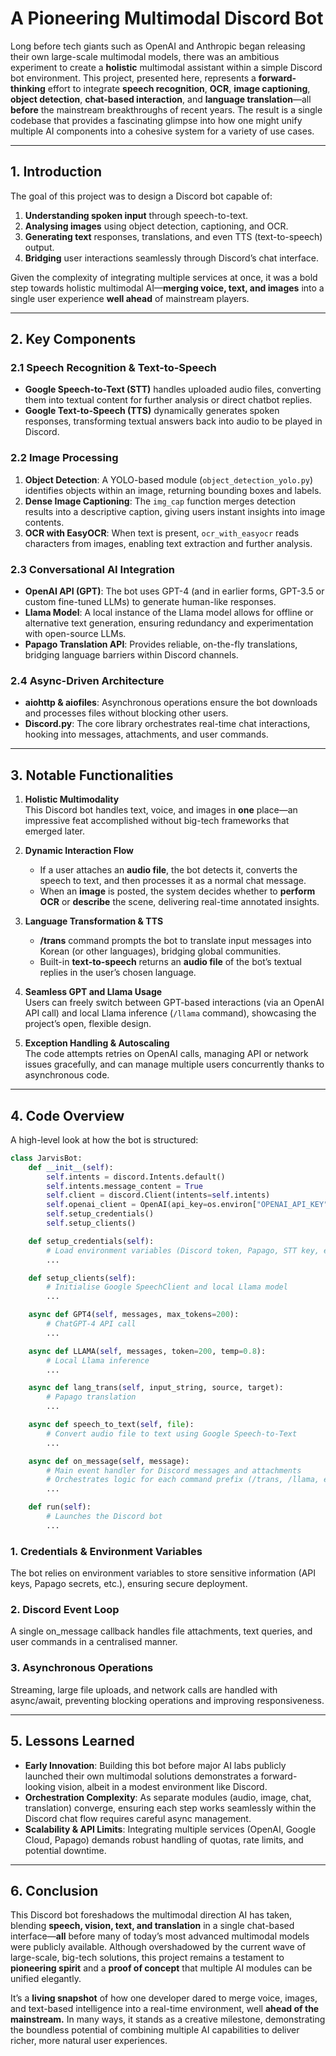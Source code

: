 # A Pioneering Multimodal Discord Bot

Long before tech giants such as OpenAI and Anthropic began releasing their own large-scale multimodal models, there was an ambitious experiment to create a **holistic** multimodal assistant within a simple Discord bot environment. This project, presented here, represents a **forward-thinking** effort to integrate **speech recognition**, **OCR**, **image captioning**, **object detection**, **chat-based interaction**, and **language translation**—all **before** the mainstream breakthroughs of recent years. The result is a single codebase that provides a fascinating glimpse into how one might unify multiple AI components into a cohesive system for a variety of use cases.

---

## 1. Introduction

The goal of this project was to design a Discord bot capable of:
1. **Understanding spoken input** through speech-to-text.
2. **Analysing images** using object detection, captioning, and OCR.
3. **Generating text** responses, translations, and even TTS (text-to-speech) output.
4. **Bridging** user interactions seamlessly through Discord’s chat interface.

Given the complexity of integrating multiple services at once, it was a bold step towards holistic multimodal AI—**merging voice, text, and images** into a single user experience **well ahead** of mainstream players.  

---

## 2. Key Components

### 2.1 Speech Recognition & Text-to-Speech
- **Google Speech-to-Text (STT)** handles uploaded audio files, converting them into textual content for further analysis or direct chatbot replies.  
- **Google Text-to-Speech (TTS)** dynamically generates spoken responses, transforming textual answers back into audio to be played in Discord.

### 2.2 Image Processing
1. **Object Detection**: A YOLO-based module (`object_detection_yolo.py`) identifies objects within an image, returning bounding boxes and labels.  
2. **Dense Image Captioning**: The `img_cap` function merges detection results into a descriptive caption, giving users instant insights into image contents.  
3. **OCR with EasyOCR**: When text is present, `ocr_with_easyocr` reads characters from images, enabling text extraction and further analysis.

### 2.3 Conversational AI Integration
- **OpenAI API (GPT)**: The bot uses GPT-4 (and in earlier forms, GPT-3.5 or custom fine-tuned LLMs) to generate human-like responses.  
- **Llama Model**: A local instance of the Llama model allows for offline or alternative text generation, ensuring redundancy and experimentation with open-source LLMs.  
- **Papago Translation API**: Provides reliable, on-the-fly translations, bridging language barriers within Discord channels.

### 2.4 Async-Driven Architecture
- **aiohttp & aiofiles**: Asynchronous operations ensure the bot downloads and processes files without blocking other users.  
- **Discord.py**: The core library orchestrates real-time chat interactions, hooking into messages, attachments, and user commands.

---

## 3. Notable Functionalities

1. **Holistic Multimodality**  
   This Discord bot handles text, voice, and images in **one** place—an impressive feat accomplished without big-tech frameworks that emerged later.

2. **Dynamic Interaction Flow**  
   - If a user attaches an **audio file**, the bot detects it, converts the speech to text, and then processes it as a normal chat message.  
   - When an **image** is posted, the system decides whether to **perform OCR** or **describe** the scene, delivering real-time annotated insights.

3. **Language Transformation & TTS**  
   - **/trans** command prompts the bot to translate input messages into Korean (or other languages), bridging global communities.  
   - Built-in **text-to-speech** returns an **audio file** of the bot’s textual replies in the user’s chosen language.

4. **Seamless GPT and Llama Usage**  
   Users can freely switch between GPT-based interactions (via an OpenAI API call) and local Llama inference (`/llama` command), showcasing the project’s open, flexible design.

5. **Exception Handling & Autoscaling**  
   The code attempts retries on OpenAI calls, managing API or network issues gracefully, and can manage multiple users concurrently thanks to asynchronous code.

---

## 4. Code Overview

A high-level look at how the bot is structured:

```python
class JarvisBot:
    def __init__(self):
        self.intents = discord.Intents.default()
        self.intents.message_content = True
        self.client = discord.Client(intents=self.intents)
        self.openai_client = OpenAI(api_key=os.environ["OPENAI_API_KEY"])
        self.setup_credentials()
        self.setup_clients()

    def setup_credentials(self):
        # Load environment variables (Discord token, Papago, STT key, etc.)
        ...

    def setup_clients(self):
        # Initialise Google SpeechClient and local Llama model
        ...

    async def GPT4(self, messages, max_tokens=200):
        # ChatGPT-4 API call
        ...

    async def LLAMA(self, messages, token=200, temp=0.8):
        # Local Llama inference
        ...

    async def lang_trans(self, input_string, source, target):
        # Papago translation
        ...

    async def speech_to_text(self, file):
        # Convert audio file to text using Google Speech-to-Text
        ...

    async def on_message(self, message):
        # Main event handler for Discord messages and attachments
        # Orchestrates logic for each command prefix (/trans, /llama, etc.)
        ...

    def run(self):
        # Launches the Discord bot
        ...
```

### 1. Credentials & Environment Variables
The bot relies on environment variables to store sensitive information (API keys, Papago secrets, etc.), ensuring secure deployment.

### 2. Discord Event Loop
A single on_message callback handles file attachments, text queries, and user commands in a centralised manner.

### 3. Asynchronous Operations
Streaming, large file uploads, and network calls are handled with async/await, preventing blocking operations and improving responsiveness.

---

## 5. Lessons Learned
- **Early Innovation**: Building this bot before major AI labs publicly launched their own multimodal solutions demonstrates a forward-looking vision, albeit in a modest environment like Discord.
- **Orchestration Complexity**: As separate modules (audio, image, chat, translation) converge, ensuring each step works seamlessly within the Discord chat flow requires careful async management.
- **Scalability & API Limits**: Integrating multiple services (OpenAI, Google Cloud, Papago) demands robust handling of quotas, rate limits, and potential downtime.

---

## 6. Conclusion
This Discord bot foreshadows the multimodal direction AI has taken, blending **speech, vision, text, and translation** in a single chat-based interface—**all** before many of today’s most advanced multimodal models were publicly available. Although overshadowed by the current wave of large-scale, big-tech solutions, this project remains a testament to **pioneering spirit** and a **proof of concept** that multiple AI modules can be unified elegantly.

It’s a **living snapshot** of how one developer dared to merge voice, images, and text-based intelligence into a real-time environment, well **ahead of the mainstream.** In many ways, it stands as a creative milestone, demonstrating the boundless potential of combining multiple AI capabilities to deliver richer, more natural user experiences.